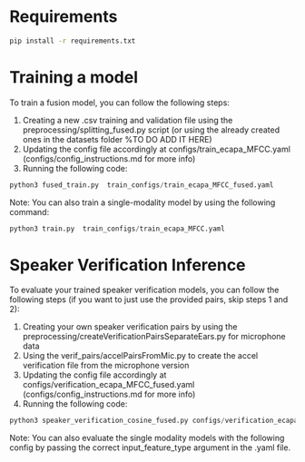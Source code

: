# Requirements

```bash
pip install -r requirements.txt
```


# Training a model

To train a fusion model, you can follow the following steps:
1. Creating a new .csv training and validation file using the preprocessing/splitting_fused.py script (or using the already created ones in the datasets folder %TO DO ADD IT HERE)
2. Updating the config file accordingly at configs/train_ecapa_MFCC.yaml (configs/config_instructions.md for more info)
3. Running the following code:

```python
python3 fused_train.py  train_configs/train_ecapa_MFCC_fused.yaml
```

Note: You can also train a single-modality model by using the following command:
```python
python3 train.py  train_configs/train_ecapa_MFCC.yaml
```

# Speaker Verification Inference

To evaluate your trained speaker verification models, you can follow the following steps (if you want to just use the provided pairs, skip steps 1 and 2):
1. Creating your own speaker verification pairs by using the preprocessing/createVerificationPairsSeparateEars.py for microphone data
2. Using the verif_pairs/accelPairsFromMic.py to create the accel verification file from the microphone version
3. Updating the config file accordingly at configs/verification_ecapa_MFCC_fused.yaml (configs/config_instructions.md for more info)
4. Running the following code:

```python
python3 speaker_verification_cosine_fused.py configs/verification_ecapa_MFCC_fused.yaml
```
Note: You can also evaluate the single modality models with the following config by passing the correct input_feature_type argument in the .yaml file.




